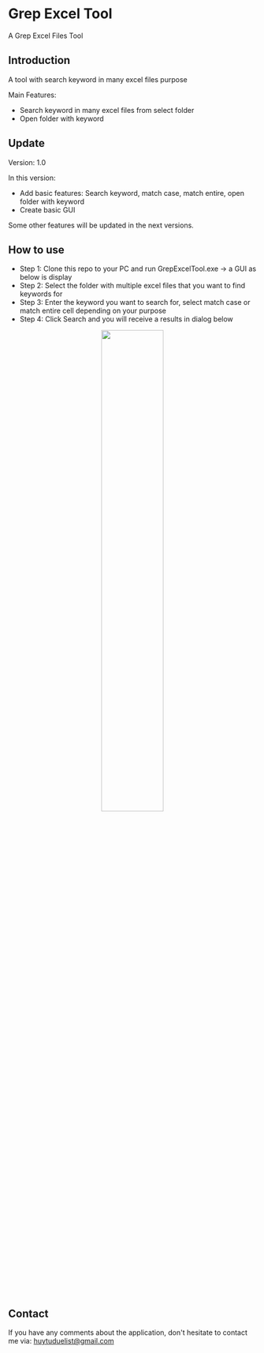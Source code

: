 # Grep Excel Tool
A Grep Excel Files Tool
## Introduction
A tool with search keyword in many excel files purpose

Main Features:
- Search keyword in many excel files from select folder
- Open folder with keyword
## Update
Version: 1.0

In this version:
- Add basic features: Search keyword, match case, match entire, open folder with keyword
- Create basic GUI

Some other features will be updated in the next versions.

## How to use
- Step 1: Clone this repo to your PC and run GrepExcelTool.exe -> a GUI as below is display
- Step 2: Select the folder with multiple excel files that you want to find keywords for
- Step 3: Enter the keyword you want to search for, select match case or match entire cell depending on your purpose
- Step 4: Click Search and you will receive a results in dialog below

<p align="center"><a href="https://github.com/renadayne/grep-excel"><img width="50%" src="https://github.com/user-attachments/assets/0046fd5e-8fbc-44d4-9653-a70bc3cc17c2"></a></p>

## Contact
If you have any comments about the application, don't hesitate to contact me via: huytuduelist@gmail.com
